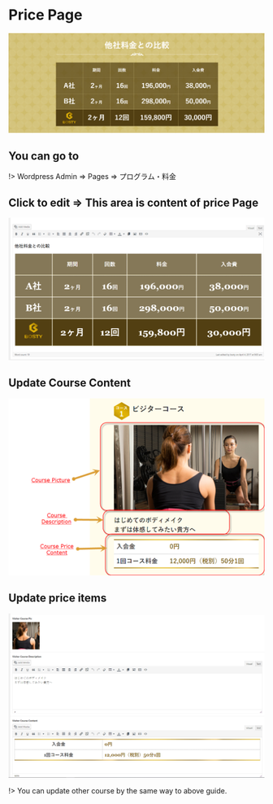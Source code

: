# Price Page

![price](_media/price.png)

## You can go to 

!> Wordpress Admin => Pages => プログラム・料金

## Click to edit => This area is content of price Page

![price-1](_media/price-1.png)

## Update Course Content

![price-3](_media/price-3.png)

## Update price items 

![price-2](_media/price-2.png)

!> You can update other course by the same way to above guide.

